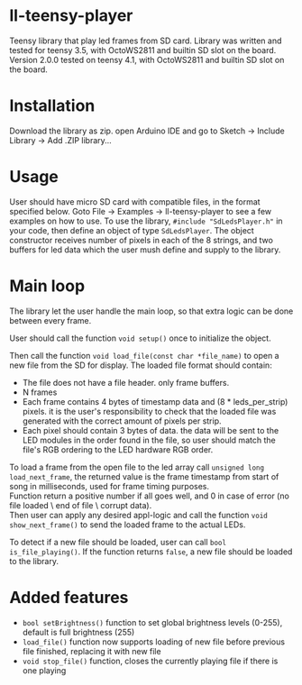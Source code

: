 # ll-teensy-player
Teensy library that play led frames from SD card.
Library was written and tested for teensy 3.5, with OctoWS2811 and builtin SD slot on the board.
Version 2.0.0 tested on teensy 4.1, with OctoWS2811 and builtin SD slot on the board.

# Installation
Download the library as zip. open Arduino IDE and go to Sketch -> Include Library -> Add .ZIP library...

# Usage
User should have micro SD card with compatible files, in the format specified below.
Goto File -> Examples -> ll-teensy-player to see a few examples on how to use.
To use the library, `#include "SdLedsPlayer.h"` in your code, then define an object of type `SdLedsPlayer`.
The object constructor receives number of pixels in each of the 8 strings, and two buffers for led data which the user mush define and supply to the library.

# Main loop
The library let the user handle the main loop, so that extra logic can be done between every frame.

User should call the function `void setup()` once to initialize the object.

Then call the function `void load_file(const char *file_name)` to open a new file from the SD for display.
The loaded file format should contain:
- The file does not have a file header. only frame buffers.
- N frames
- Each frame contains 4 bytes of timestamp data and (8 * leds_per_strip) pixels. it is the user's responsibility to check that the loaded file was generated with the correct amount of pixels per strip.
- Each pixel should contain 3 bytes of data. the data will be sent to the LED modules in the order found in the file, so user should match the file's RGB ordering to the LED hardware RGB order.

To load a frame from the open file to the led array call `unsigned long load_next_frame`, the returned value is the frame timestamp from start of song in milliseconds, used for frame timing purposes.  
Function return a positive number if all goes well, and 0 in case of error (no file loaded \ end of file \ corrupt data).  
Then user can apply any desired appl-logic and call the function `void show_next_frame()` to send the loaded frame to the actual LEDs.

To detect if a new file should be loaded, user can call `bool is_file_playing()`. If the function returns `false`, a new file should be loaded to the library.

# Added features
- `bool setBrightness()` function to set global brightness levels (0-255), default is full brightness (255)
- `load_file()` function now supports loading of new file before previous file finished, replacing it with new file
- `void stop_file()` function, closes the currently playing file if there is one playing